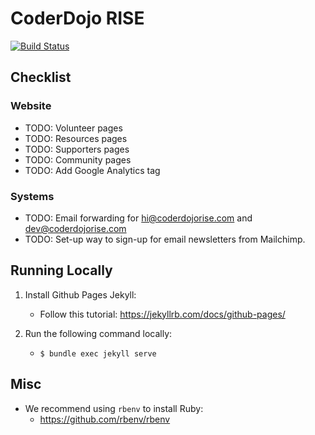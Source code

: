 # CoderDojo RISE

[![Build Status](https://travis-ci.org/coderdojorise/coderdojorise.github.io.svg?branch=master)](https://travis-ci.org/coderdojorise/coderdojorise.github.io)

## Checklist

### Website

* TODO: Volunteer pages
* TODO: Resources pages
* TODO: Supporters pages
* TODO: Community pages
* TODO: Add Google Analytics tag

### Systems

* TODO: Email forwarding for hi@coderdojorise.com and dev@coderdojorise.com
* TODO: Set-up way to sign-up for email newsletters from Mailchimp.

## Running Locally

1. Install Github Pages Jekyll:
    - Follow this tutorial: https://jekyllrb.com/docs/github-pages/

2. Run the following command locally:
    - `$ bundle exec jekyll serve`

## Misc

- We recommend using `rbenv` to install Ruby:
    - https://github.com/rbenv/rbenv
